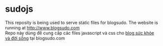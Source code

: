# sudojs
This reposity is being used to serve static files for blogsudo. The website is running at http://www.blogsudo.com <br>
Repo này dùng để cung cấp các files javascript và css cho <a href='http://www.blogsudo.com'>blog sức khỏe và đời sống</a> tại blogsudo.com
